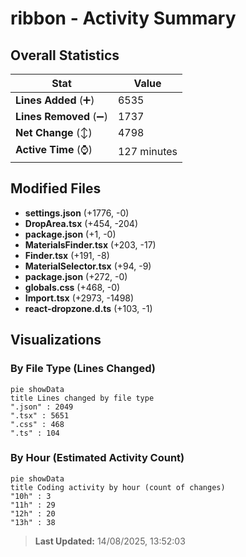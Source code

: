 # ribbon - Activity Summary 

## Overall Statistics

| Stat                   | Value                                                             |
| ---------------------- | ----------------------------------------------------------------- |
| **Lines Added** (➕)   | 6535                                          |
| **Lines Removed** (➖) | 1737                                        |
| **Net Change** (↕)    | 4798                |
| **Active Time** (⌚)   | 127 minutes |


## Modified Files
- **settings.json** (+1776, -0)
- **DropArea.tsx** (+454, -204)
- **package.json** (+1, -0)
- **MaterialsFinder.tsx** (+203, -17)
- **Finder.tsx** (+191, -8)
- **MaterialSelector.tsx** (+94, -9)
- **package.json** (+272, -0)
- **globals.css** (+468, -0)
- **Import.tsx** (+2973, -1498)
- **react-dropzone.d.ts** (+103, -1)

## Visualizations

### By File Type (Lines Changed)

```mermaid
pie showData
title Lines changed by file type
".json" : 2049
".tsx" : 5651
".css" : 468
".ts" : 104
```

### By Hour (Estimated Activity Count)

```mermaid
pie showData
title Coding activity by hour (count of changes)
"10h" : 3
"11h" : 29
"12h" : 20
"13h" : 38
```


> **Last Updated:** 14/08/2025, 13:52:03